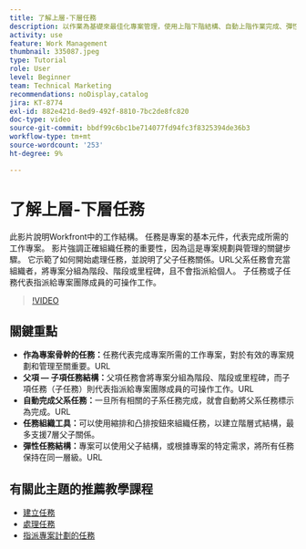 ```yaml
---
title: 了解上層-下層任務
description: 以作業為基礎來最佳化專案管理，使用上階下階結構、自動上階作業完成、彈性組織工具，以及針對效率而量身打造的作業結構。
activity: use
feature: Work Management
thumbnail: 335087.jpeg
type: Tutorial
role: User
level: Beginner
team: Technical Marketing
recommendations: noDisplay,catalog
jira: KT-8774
exl-id: 882e421d-8ed9-492f-8810-7bc2de8fc820
doc-type: video
source-git-commit: bbdf99c6bc1be714077fd94fc3f8325394de36b3
workflow-type: tm+mt
source-wordcount: '253'
ht-degree: 9%

---
```


# 了解上層-下層任務

此影片說明Workfront中的工作結構。 任務是專案的基本元件，代表完成所需的工作專案&#x200B;。 影片強調正確組織任務的重要性，因為這是專案規劃與管理的關鍵步驟。 它示範了如何開始處理任務，並說明了父子任務關係。
&#x200B;URL父系任務會充當組織者，將專案分組為階段、階段或里程碑，且不會指派給個人。 子任務或子任務代表指派給專案團隊成員的可操作工作。

>[!VIDEO](https://video.tv.adobe.com/v/335087/?quality=12&learn=on&enablevpops=1)

## 關鍵重點

* **作為專案骨幹的任務：**&#x200B;任務代表完成專案所需的工作專案，對於有效的專案規劃和管理至關重要。&#x200B;URL
* **父項 — 子項任務結構：**&#x200B;父項任務會將專案分組為階段、階段或里程碑，而子項任務（子任務）則代表指派給專案團隊成員的可操作工作。&#x200B;URL
* **自動完成父系任務：**&#x200B;一旦所有相關的子系任務完成，就會自動將父系任務標示為完成。&#x200B;URL
* **任務組織工具：**&#x200B;可以使用縮排和凸排按鈕來組織任務，以建立階層式結構，最多支援7層父子關係。
* **彈性任務結構：**&#x200B;專案可以使用父子結構，或根據專案的特定需求，將所有任務保持在同一層級。&#x200B;URL


## 有關此主題的推薦教學課程

* [建立任務](/help/manage-work/tasks/how-to-create-tasks.md)
* [處理任務](/help/manage-work/tasks/work-with-tasks.md)
* [指派專案計劃的任務](/help/manage-work/tasks/assign-tasks-from-the-project-plan.md)

